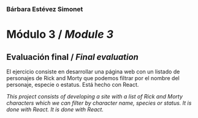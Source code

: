 ### Bárbara Estévez Simonet

# Módulo 3 / <em>Module 3</em>
## Evaluación final / <em>Final evaluation</em>

El ejercicio consiste en desarrollar una página web con un listado de personajes de Rick and Morty que podemos filtrar por el nombre del personaje, especie o estatus. Está hecho con React.

<em>This project consists of developing a site with a list of Rick and Morty characters which we can filter by character name, species or status. It is done with React. It is done with React.</em>



